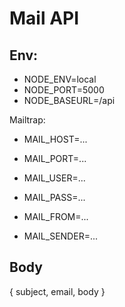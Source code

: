# Mail API

## Env:

- NODE_ENV=local
- NODE_PORT=5000
- NODE_BASEURL=/api

Mailtrap:

- MAIL_HOST=...
- MAIL_PORT=...
- MAIL_USER=...
- MAIL_PASS=...

- MAIL_FROM=...
- MAIL_SENDER=...

## Body

{ subject, email, body }
